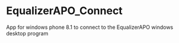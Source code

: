 # EqualizerAPO_Connect
App for windows phone 8.1 to connect to the EqualizerAPO windows desktop program
